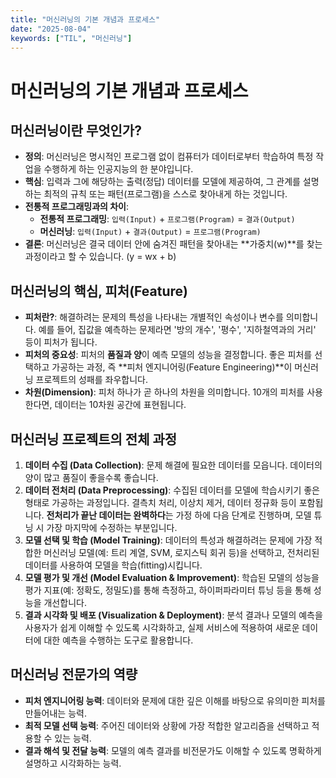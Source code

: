 ```yaml
---
title: "머신러닝의 기본 개념과 프로세스"
date: "2025-08-04"
keywords: ["TIL", "머신러닝"]
---
```


# 머신러닝의 기본 개념과 프로세스

## 머신러닝이란 무엇인가?

- **정의**: 머신러닝은 명시적인 프로그램 없이 컴퓨터가 데이터로부터 학습하여 특정 작업을 수행하게 하는 인공지능의 한 분야입니다.
- **핵심**: 입력과 그에 해당하는 출력(정답) 데이터를 모델에 제공하여, 그 관계를 설명하는 최적의 규칙 또는 패턴(프로그램)을 스스로 찾아내게 하는 것입니다.
- **전통적 프로그래밍과의 차이**:
  - **전통적 프로그래밍**: `입력(Input)` + `프로그램(Program)` = `결과(Output)`
  - **머신러닝**: `입력(Input)` + `결과(Output)` = `프로그램(Program)`
- **결론**: 머신러닝은 결국 데이터 안에 숨겨진 패턴을 찾아내는 **가중치(w)**를 찾는 과정이라고 할 수 있습니다. (y = wx + b)

## 머신러닝의 핵심, 피처(Feature)

- **피처란?**: 해결하려는 문제의 특성을 나타내는 개별적인 속성이나 변수를 의미합니다. 예를 들어, 집값을 예측하는 문제라면 '방의 개수', '평수', '지하철역과의 거리' 등이 피처가 됩니다.
- **피처의 중요성**: 피처의 **품질과 양**이 예측 모델의 성능을 결정합니다. 좋은 피처를 선택하고 가공하는 과정, 즉 **피처 엔지니어링(Feature Engineering)**이 머신러닝 프로젝트의 성패를 좌우합니다.
- **차원(Dimension)**: 피처 하나가 곧 하나의 차원을 의미합니다. 10개의 피처를 사용한다면, 데이터는 10차원 공간에 표현됩니다.

## 머신러닝 프로젝트의 전체 과정

1.  **데이터 수집 (Data Collection)**: 문제 해결에 필요한 데이터를 모읍니다. 데이터의 양이 많고 품질이 좋을수록 좋습니다.
2.  **데이터 전처리 (Data Preprocessing)**: 수집된 데이터를 모델에 학습시키기 좋은 형태로 가공하는 과정입니다. 결측치 처리, 이상치 제거, 데이터 정규화 등이 포함됩니다. **전처리가 끝난 데이터는 완벽하다**는 가정 하에 다음 단계로 진행하며, 모델 튜닝 시 가장 마지막에 수정하는 부분입니다.
3.  **모델 선택 및 학습 (Model Training)**: 데이터의 특성과 해결하려는 문제에 가장 적합한 머신러닝 모델(예: 트리 계열, SVM, 로지스틱 회귀 등)을 선택하고, 전처리된 데이터를 사용하여 모델을 학습(fitting)시킵니다.
4.  **모델 평가 및 개선 (Model Evaluation & Improvement)**: 학습된 모델의 성능을 평가 지표(예: 정확도, 정밀도)를 통해 측정하고, 하이퍼파라미터 튜닝 등을 통해 성능을 개선합니다.
5.  **결과 시각화 및 배포 (Visualization & Deployment)**: 분석 결과나 모델의 예측을 사용자가 쉽게 이해할 수 있도록 시각화하고, 실제 서비스에 적용하여 새로운 데이터에 대한 예측을 수행하는 도구로 활용합니다.

## 머신러닝 전문가의 역량

- **피처 엔지니어링 능력**: 데이터와 문제에 대한 깊은 이해를 바탕으로 유의미한 피처를 만들어내는 능력.
- **최적 모델 선택 능력**: 주어진 데이터와 상황에 가장 적합한 알고리즘을 선택하고 적용할 수 있는 능력.
- **결과 해석 및 전달 능력**: 모델의 예측 결과를 비전문가도 이해할 수 있도록 명확하게 설명하고 시각화하는 능력.

